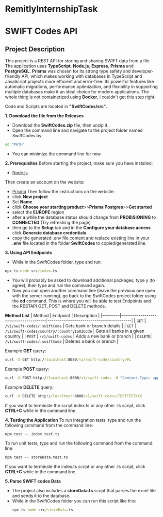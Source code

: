 # RemitlyInternshipTask
# SWIFT Codes API

## Project Description
This project is a REST API for storing and sharing SWIFT data from a file. The application uses **TypeScript**, **Node.js**, **Express**, **Prisma** and **PostgreSQL**. **Prisma** was chosen for its strong type safety and developer-friendly API, which makes working with databases in TypeScript and JavaScript projects more efficient and error-free. Its powerful features like automatic migrations, performance optimization, and flexibility in supporting multiple databases make it an ideal choice for modern applications. The whole thing is not containerized using **Docker**, I couldn't get this step right.

Code and Scripts are located in **"SwiftCodes/src"**.

**1. Download the file from the Releases**
- Download the **SwiftCodes.zip** file, then unzip it.
- Open the command line and navigate to the project folder named SwiftCodes by:
```cmd
cd "PATH"
```
- You can minimize the command line for now

**2. Prerequisites**
Before starting the project, make sure you have installed:
- [Node.js](https://nodejs.org/en)

Then create an account on the website:
- [Prisma](https://www.prisma.io/)
Then follow the instructions on the website:
- click **New project**
- Set **Name**
- click **Choose your starting product**>>**Prisma Postgres**>>**Get started**
- select the **EUROPE** region
- after a while the database status should change from **PROBISIONING** to **CONNECTED** (Try refreshing the page)
- then go to the **Setup** tab and in the **Configure your database access** click **Generate database credentials**
- copy the generated .env file content and replace existing line in your **.env** file located in the folder **SwiftCodes** to copied/generated line.

**3. Using API Endpoints**
- While in the SwiftCodes folder, type and run:
```cmd
npx ts-node src/index.ts
```
- You will probably be asked to download additional packages, type y (to agree), then type and run the command again.
- Now you can open another command line (leave the previous one open with the server running), go back to the SwiftCodes project folder using the **cd** command. This is where you will be able to test Endpoints and the RESTAPI GET, POST and DELETE methods.

**Method List**
| Method | Endpoint | Description |
|---------|---------------------------------------|-------------------------------------------|
| `GET` | `/v1/swift-codes/:swiftCode` | Gets bank or branch details |
| `GET` | `/v1/swift-codes/country/:countryISO2Code` | Gets all banks in a given country |
| `POST` | `/v1/swift-codes` | Adds a new bank or branch |
| `DELETE`| `/v1/swift-codes/:swiftCode` | Deletes a bank or branch |

Example **GET** query:
```cmd
curl -X GET http://localhost:8080/v1/swift-code/country/PL
```

Example **POST** query:
```cmd
curl -X POST http://localhost:8080/v1/swift-codes -H "Content-Type: application/json" -d '{"swiftCode": "TESTTESTXXX", "bankName": "TEST Name", "address": "TEST Address", "countryISO2": "PL", "countryName": "Poland", "isHeadquarter": true}'
```

Example **DELETE** query:
```cmd
curl -X DELETE http://localhost:8080/v1/swift-codes/TESTTESTXXX
```

If you want to terminate the script index.ts or any other .ts script, click **CTRL+C** while in the command line.

**4. Testing the Application**
To run integration tests, type and run the following command from the command line:
```cmd
npm test -- index.test.ts
```

To run unit tests, type and run the following command from the command line:
```cmd
npm test -- storeData.test.ts
```

If you want to terminate the index.ts script or any other .ts script, click **CTRL+C** while in the command line.

**5. Parse SWIFT codes Data**
   - The project also includes a **storeData.ts** script that parses the excel file and sends it to the database.
   - While in the SwiftCodes folder you can run this script like this:
     ```cmd
     npx ts-node src/storeData.ts
     ``` 
